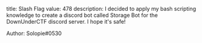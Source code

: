 title: Slash Flag
value: 478
description: I decided to apply my bash scripting knowledge to create a discord bot called Storage Bot for the DownUnderCTF discord server. I hope it's safe!

Author: Solopie#0530
